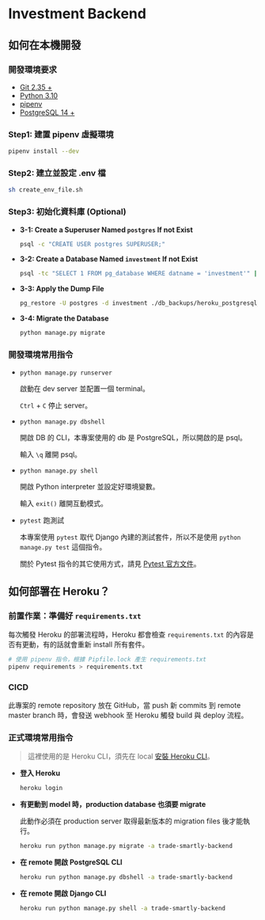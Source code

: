 # Investment Backend

## 如何在本機開發

### 開發環境要求

- [Git 2.35 +](https://git-scm.com/book/en/v2/Getting-Started-Installing-Git)
- [Python 3.10](https://www.python.org/downloads/release/python-3109/)
- [pipenv](https://pypi.org/project/pipenv/)
- [PostgreSQL 14 +](https://adamtheautomator.com/install-postgresql-on-mac/)

### Step1: 建置 pipenv 虛擬環境

```bash
pipenv install --dev
```

### Step2: 建立並設定 .env 檔

```bash
sh create_env_file.sh
```

### Step3: 初始化資料庫 (Optional)

- **3-1: Create a Superuser Named `postgres` If not Exist**

    ```bash
    psql -c "CREATE USER postgres SUPERUSER;"
    ```

- **3-2: Create a Database Named `investment` If not Exist**

    ```bash
    psql -tc "SELECT 1 FROM pg_database WHERE datname = 'investment'" | grep -q 1 || psql -c "CREATE DATABASE investment OWNER postgres"
    ```

- **3-3: Apply the Dump File**

    ```bash
    pg_restore -U postgres -d investment ./db_backups/heroku_postgresql_latest
    ```

- **3-4: Migrate the Database**

    ```bash
    python manage.py migrate
    ```

### 開發環境常用指令

- `python manage.py runserver`

    啟動在 dev server 並配置一個 terminal。

    `Ctrl` + `C` 停止 server。

- `python manage.py dbshell`

    開啟 DB 的 CLI，本專案使用的 db 是 PostgreSQL，所以開啟的是 psql。

    輸入 `\q` 離開 psql。

- `python manage.py shell`

    開啟 Python interpreter 並設定好環境變數。

    輸入 `exit()` 離開互動模式。

- `pytest` 跑測試

    本專案使用 `pytest` 取代 Django 內建的測試套件，所以不是使用 `python manage.py test` 這個指令。

    關於 Pytest 指令的其它使用方式，請見 [Pytest 官方文件](https://docs.pytest.org/en/latest/index.html)。

## 如何部署在 Heroku？

### 前置作業：準備好 `requirements.txt`

每次觸發 Heroku 的部署流程時，Heroku 都會檢查 `requirements.txt` 的內容是否有更動，有的話就會重新 install 所有套件。

```bash
# 使用 pipenv 指令，根據 Pipfile.lock 產生 requirements.txt
pipenv requirements > requirements.txt
```

### CICD

此專案的 remote repository 放在 GitHub，當 push 新 commits 到 remote master branch 時，會發送 webhook 至 Heroku 觸發 build 與 deploy 流程。

### 正式環境常用指令

>這裡使用的是 Heroku CLI，須先在 local [安裝 Heroku CLI](https://devcenter.heroku.com/articles/heroku-cli)。

- **登入 Heroku**

    ```bash
    heroku login
    ```

- **有更動到 model 時，production database 也須要 migrate**

    此動作必須在 production server 取得最新版本的 migration files 後才能執行。

    ```bash
    heroku run python manage.py migrate -a trade-smartly-backend
    ```

- **在 remote 開啟 PostgreSQL CLI**

    ```bash
    heroku run python manage.py dbshell -a trade-smartly-backend
    ```

- **在 remote 開啟 Django CLI**

    ```bash
    heroku run python manage.py shell -a trade-smartly-backend
    ```
